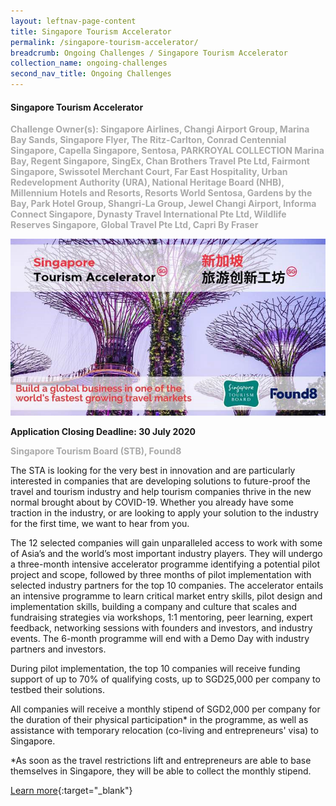 ```yaml
---
layout: leftnav-page-content
title: Singapore Tourism Accelerator
permalink: /singapore-tourism-accelerator/
breadcrumb: Ongoing Challenges / Singapore Tourism Accelerator
collection_name: ongoing-challenges
second_nav_title: Ongoing Challenges
---
```


#### Singapore Tourism Accelerator

<font color="#a9a9a9"><b>Challenge Owner(s): Singapore Airlines, Changi Airport Group, Marina Bay Sands, Singapore Flyer, The Ritz-Carlton, Conrad Centennial Singapore, Capella Singapore, Sentosa, PARKROYAL COLLECTION Marina Bay, Regent Singapore, SingEx, Chan Brothers Travel Pte Ltd, Fairmont Singapore, Swissotel Merchant Court, Far East Hospitality, Urban Redevelopment Authority (URA), National Heritage Board (NHB), Millennium Hotels and Resorts, Resorts World Sentosa, Gardens by the Bay, Park Hotel Group, Shangri-La Group, Jewel Changi Airport, Informa Connect Singapore, Dynasty Travel International Pte Ltd, Wildlife Reserves Singapore, Global Travel Pte Ltd, Capri By Fraser</b></font>

[![1](/images/ongoing-challenges/singapore-tourism-accelerator.jpg)](https://www.stb.gov.sg/content/stb/en/trade-events-and-resources/Singapore-Tourism-Accelerator.html)

**Application Closing Deadline: 30 July 2020**<br>

<font color=" #a9a9a9"><b>Singapore Tourism Board (STB), Found8</b></font>

The STA is looking for the very best in innovation and are particularly interested in companies that are developing solutions to future-proof the travel and tourism industry and help tourism companies thrive in the new normal brought about by COVID-19. Whether you already have some traction in the industry, or are looking to apply your solution to the industry for the first time, we want to hear from you.

The 12 selected companies will gain unparalleled access to work with some of Asia’s and the world’s most important industry players. They will undergo a three-month intensive accelerator programme identifying a potential pilot project and scope, followed by three months of pilot implementation with selected industry partners for the top 10 companies. The accelerator entails an intensive programme to learn critical market entry skills, pilot design and implementation skills, building a company and culture that scales and fundraising strategies via workshops, 1:1 mentoring, peer learning, expert feedback, networking sessions with founders and investors, and industry events. The 6-month programme will end with a Demo Day with industry partners and investors.

During pilot implementation, the top 10 companies will receive funding support of up to 70% of qualifying costs, up to SGD25,000 per company to testbed their solutions.

All companies will receive a monthly stipend of SGD2,000 per company for the duration of their physical participation* in the programme, as well as assistance with temporary relocation (co-living and entrepreneurs' visa) to Singapore.

*As soon as the travel restrictions lift and entrepreneurs are able to base themselves in Singapore, they will be able to collect the monthly stipend. 

[Learn more](https://www.stb.gov.sg/content/stb/en/trade-events-and-resources/Singapore-Tourism-Accelerator.html){:target="_blank"}
